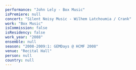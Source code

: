 ```yaml
---
performance: "John Lely - Box Music"
isPremiere: null
concert: "Silent Noisy Music - Wilhem Latchoumia / Crank"
work: "Box Music"
isCommission: false
isResidency: false
work_year: "2008"
ensemble: null
season: "2008-2009:1: GEMDays @ HCMF 2008"
venue: "Recital Hall"
person: null
country: null
---
```


